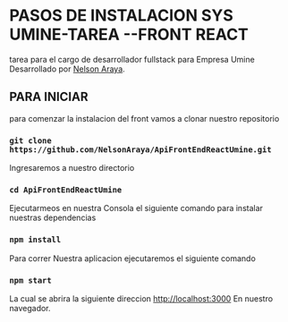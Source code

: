 # PASOS DE INSTALACION SYS UMINE-TAREA --FRONT REACT

tarea para el cargo de desarrollador fullstack para Empresa Umine  Desarrollado por [Nelson Araya](https://github.com/NelsonAraya).

## PARA INICIAR

para comenzar la instalacion del front vamos a clonar nuestro repositorio

### `git clone https://github.com/NelsonAraya/ApiFrontEndReactUmine.git`
Ingresaremos a nuestro directorio 
### `cd ApiFrontEndReactUmine`
Ejecutarmeos en nuestra Consola el siguiente comando para instalar nuestras dependencias
### `npm install`
Para correr Nuestra aplicacion ejecutaremos el siguiente comando
### `npm start`
La cual se abrira la siguiente direccion [http://localhost:3000](http://localhost:3000) En nuestro navegador.
